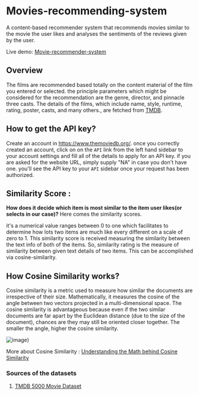# Movies-recommending-system

A content-based recommender system that recommends movies similar to the movie the user likes and analyses the sentiments of the reviews given by the user.

Live demo: [Movie-recommender-system](https://huggingface.co/spaces/yaksh1/Movie-Recommender)

## Overview

The films are recommended based totally on the content material of the film you entered or selected. the principle parameters which might be considered for the recommendation are the genre, director, and pinnacle three casts. The details of the films, which include name, style, runtime, rating, poster, casts, and many others., are fetched from [TMDB](https://www.themoviedb.org/documentation/api).

## How to get the API key?

Create an account in https://www.themoviedb.org/. once you correctly created an account, click on on the `API` link from the left hand sidebar to your account settings and fill all of the details to apply for an API key. if you are asked for the website URL, simply supply "NA" in case you don't have one. you'll see the API key to your `API` sidebar once your request has been authorized.

## Similarity Score : 

   **How does it decide which item is most similar to the item user likes(or selects in our case)?** Here comes the similarity scores.
   
it's a numerical value ranges between 0 to one which facilitates to determine how lots two items are much like every different on a scale of zero to 1. This similarity score is received measuring the similarity between the text info of both of the items. So, similarity rating is the measure of similarity between given text details of two items. This can be accomplished via cosine-similarity.
   
## How Cosine Similarity works?
  Cosine similarity is a metric used to measure how similar the documents are irrespective of their size. Mathematically, it measures the cosine of the angle between two vectors projected in a multi-dimensional space. The cosine similarity is advantageous because even if the two similar documents are far apart by the Euclidean distance (due to the size of the document), chances are they may still be oriented closer together. The smaller the angle, higher the cosine similarity.
  
  ![image](https://www.oreilly.com/api/v2/epubs/9781788295758/files/assets/2b4a7a82-ad4c-4b2a-b808-e423a334de6f.png))

  
More about Cosine Similarity : [Understanding the Math behind Cosine Similarity](https://www.machinelearningplus.com/nlp/cosine-similarity/)

### Sources of the datasets 

1. [TMDB 5000 Movie Dataset](https://www.kaggle.com/datasets/tmdb/tmdb-movie-metadata)


